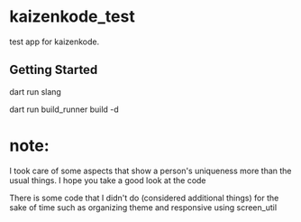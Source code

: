 # kaizenkode_test

test app for kaizenkode.

## Getting Started

dart run slang

dart run build_runner build -d

# note:

I took care of some aspects that show a person's uniqueness more than the usual things. I hope you
take a good look at the code

There is some code that I didn't do (considered additional things) for the sake of time such as
organizing theme and responsive using screen_util